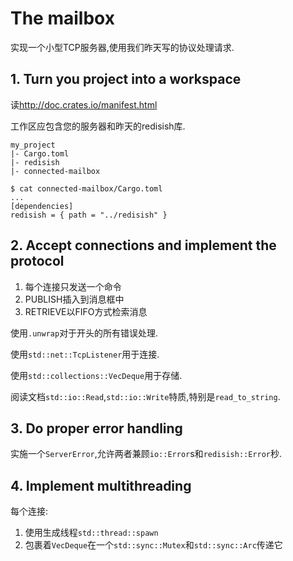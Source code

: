 # The mailbox

实现一个小型TCP服务器,使用我们昨天写的协议处理请求.

## 1. Turn you project into a workspace

读<http://doc.crates.io/manifest.html>

工作区应包含您的服务器和昨天的redisish库.

```
my_project
|- Cargo.toml
|- redisish
|- connected-mailbox
```

```
$ cat connected-mailbox/Cargo.toml
...
[dependencies]
redisish = { path = "../redisish" }
```

## 2. Accept connections and implement the protocol

1.  每个连接只发送一个命令
2.  PUBLISH插入到消息框中
3.  RETRIEVE以FIFO方式检索消息

使用`.unwrap`对于开头的所有错误处理.

使用`std::net::TcpListener`用于连接.

使用`std::collections::VecDeque`用于存储.

阅读文档`std::io::Read`,`std::io::Write`特质,特别是`read_to_string`.

## 3. Do proper error handling

实施一个`ServerError`,允许两者兼顾`io::Error`s和`redisish::Error`秒.

## 4. Implement multithreading

每个连接:

1.  使用生成线程`std::thread::spawn`
2.  包裹着`VecDeque`在一个`std::sync::Mutex`和`std::sync::Arc`传递它

